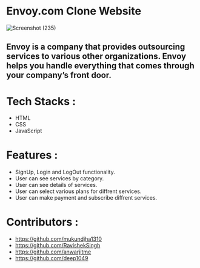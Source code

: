 # Envoy.com Clone Website

![Screenshot (235)](https://user-images.githubusercontent.com/105915717/201954091-48b91017-2bf6-4925-b622-3a8011bf3c03.png)

<h2>Envoy is a company that provides outsourcing services to various other organizations. Envoy helps you handle everything that comes through your company’s front door.<h2/>

# Tech Stacks :
- HTML
- CSS
- JavaScript

# Features :
- SignUp, Login and LogOut functionality.
- User can see services by category.
- User can see details of services.
- User can select various plans for diffrent services.
- User can make payment and subscribe diffrent services.

# Contributors :
- https://github.com/mukundjha1310
- https://github.com/RavishekSingh
- https://github.com/anwarjitme
- https://github.com/deep1049

